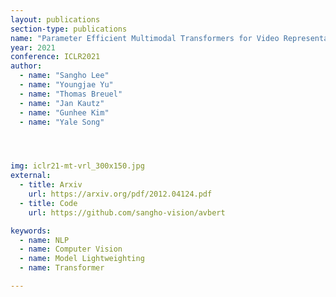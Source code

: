 ```yaml
---
layout: publications
section-type: publications
name: "Parameter Efficient Multimodal Transformers for Video Representation Learning"
year: 2021
conference: ICLR2021
author:
  - name: "Sangho Lee"
  - name: "Youngjae Yu"
  - name: "Thomas Breuel"
  - name: "Jan Kautz"
  - name: "Gunhee Kim"
  - name: "Yale Song"




img: iclr21-mt-vrl_300x150.jpg
external:
  - title: Arxiv
    url: https://arxiv.org/pdf/2012.04124.pdf
  - title: Code
    url: https://github.com/sangho-vision/avbert

keywords:
  - name: NLP
  - name: Computer Vision
  - name: Model Lightweighting
  - name: Transformer

---
```



